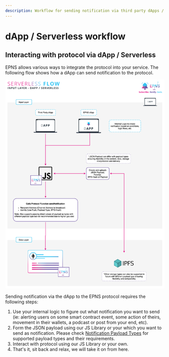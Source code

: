 ```yaml
---
description: Workflow for sending notification via third party dApps / serverless model
---
```


# dApp / Serverless workflow

## Interacting with protocol via dApp / Serverless 

EPNS allows various ways to integrate the protocol into your service. The following flow shows how a dApp can send notification to the protocol.

![Ethereum Push Notification Service \| dApp integration with protocol](../.gitbook/assets/inputdappserverless.png)

Sending notification via the dApp to the EPNS protocol requires the following steps:

1. Use your internal logic to figure out what notification you want to send \(ie: alerting users on some smart contract event, some action of theirs, movement in their wallets, a podcast or post from your end, etc\).
2. Form the JSON payload using our JS Library or your which you want to send as notification. Please check [Notification Payload Types]() for supported payload types and their requirements.
3. Interact with protocol using our JS Library or your own.
4. That's it, sit back and relax, we will take it on from here.

